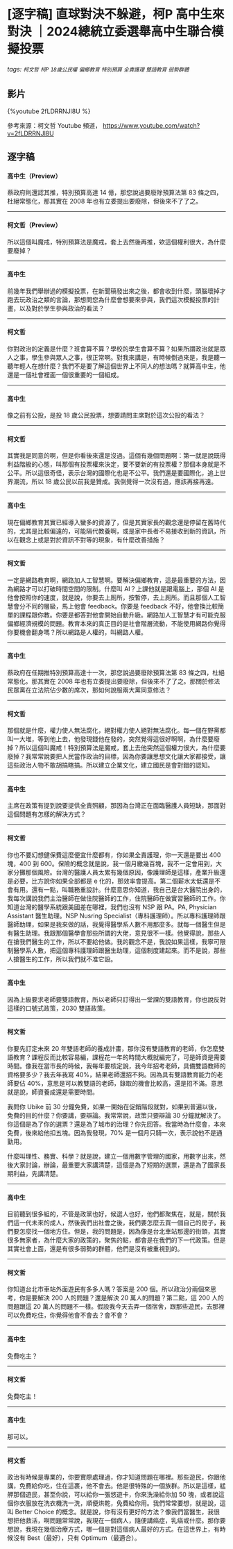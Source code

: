 # [逐字稿] 直球對決不躲避，柯P 高中生來對決 ｜2024總統立委選舉高中生聯合模擬投票

###### tags: `柯文哲` `柯P` `18歲公民權` `偏鄉教育` `特別預算` `全責護理` `雙語教育` `弱勢群體`

## 影片

{%youtube 2fLDRRNJl8U %}

參考來源：柯文哲 Youtube 頻道， https://www.youtube.com/watch?v=2fLDRRNJl8U

## 逐字稿

#### 高中生（Preview）

蔡政府則還認其推，特別預算高達 14 億，那您說過要廢除預算法第 83 條之四，杜絕常態化，那其實在 2008 年也有立委提出要廢除，但後來不了了之。

---

#### 柯文哲（Preview）

所以這個叫魔戒，特別預算法是魔戒，套上去然後再推，欸這個權利很大，為什麼要廢掉？

---

#### 高中生

前幾年我們舉辦過的模擬投票，在新聞稿發出來之後，都會收到什麼，頭腦壞掉才跑去玩政治之類的言論，那想問您為什麼會想要來參與，我們這次模擬投票的計畫，以及對於學生參與政治的看法？

---

#### 柯文哲

你對政治的定義是什麼？班會算不算？學校的學生會算不算？如果所謂政治就是眾人之事，學生參與眾人之事，很正常啊。對我來講是，有時候倒過來是，我是聽一聽年輕人在想什麼？我們不是要了解這個世界上不同人的想法嗎？就算高中生，他還是一個社會裡面一個很重要的一個組成。

---

#### 高中生

像之前有公投，是投 18 歲公民投票，想要請問主席對於這次公投的看法？

---

#### 柯文哲

其實我是同意的啊，但是你看後來還是沒過。這個有幾個問題啊：第一就是說既得利益階級的心態，叫那個有投票權來決定，要不要新的有投票權？那個本身就是不公平。所以這很奇怪，表示台灣的國際化也是不公平。我們還是要國際化，追上世界潮流，所以 18 歲公民以前我是贊成。我倒覺得一次沒有過，應該再接再遠。

---

#### 高中生

現在偏鄉教育其實已經導入蠻多的資源了，但是其實家長的觀念還是停留在舊時代的，尤其是比較偏遠的，可能隔代教養啊，或是家中長者不易接收到新的資訊，所以在觀念上或是對於資訊不對等的現象，有什麼改善措施？

---

#### 柯文哲

一定是網路教育啊，網路加人工智慧啊。要解決偏鄉教育，這是最重要的方法，因為網路才可以打破時間空間的限制。什麼叫 AI？上課他就是跟電腦上，那個 AI 是他會按照你的速度，就是說，你要去上厠所，按暫停，去上厠所。而且那個人工智慧會分不同的層級，馬上他會 feedback。你要是 feedback 不好，他會換比較簡單的課程跟你教。你要是都答對他會開始自動升級。網路加人工智慧才有可能克服偏鄉經濟規模的問題。教育本來的真正目的是社會階層流動，不能使用網路你覺得你要機會翻身嗎？所以網路是人權的，叫網路人權。

---

#### 高中生

蔡政府在任期推特別預算高達十一次，那您說過要廢除預算法第 83 條之四，杜絕常態化。那其實在 2008 年也有立委提出要廢除，但後來不了了之。那關於修法民眾黨在立法院佔少數的席次，那如何說服兩大黨同意修法？

---

#### 柯文哲

那個就是什麼，權力使人無法腐化，絕對權力使人絕對無法腐化。每一個在野黨都叫一大堆，等到他上去，他發現錢他在發的，突然覺得這很好啊啊，為什麼要廢掉？所以這個叫魔戒！特別預算法是魔戒，套上去他突然這個權力很大，為什麼要廢掉？我常常說要把人民當作政治的目標，因為你要讓思想文化讓大家都接受，讓這些政治人物不敢胡搞瞎搞。所以建立企業文化，建立國民是會對錯的認知。

---

#### 高中生

主席在政策有提到說要提供全責照顧，那因為台灣正在面臨醫護人員短缺，那面對這個問題有怎樣的解決方式？

---

#### 柯文哲

你也不要幻想健保費這麼便宜什麼都有，你如果全責護理，你一天還是要出 400 塊，400 到 600。保險的概念就是說，我一個月繳幾百塊，我不一定會用到，大家分攤那個風險。台灣的醫護人員太累有幾個原因，像護理師是這樣，產業升級還是必要，比方說你如果全部都是 e 化的，那效率會提高。第二個薪水太低還是不會有用。還有一點，叫職務重設計。什麼意思你知道，我自己是台大醫院出身的，我每次講說我們主治醫師在做住院醫師的工作，住院醫師在做實習醫師的工作。你知道台灣的醫學系統跟美國差在哪裡，我們也沒有 NSP 跟 PA。PA, Physician Assistant 醫生助理。NSP Nusring Specialist（專科護理師）。所以專科護理師跟醫師助理，如果是我來做的話，我覺得醫學系人數不用那麼多。就每一個醫生但是有醫生助理。我跟那個醫學會那些所謂的大佬，意見很不一樣。他覺得說，那些人在搶我們醫生的工作，所以不要給他做。我的觀念不是，我說如果這樣，我寧可限制醫學系人數，把這個專科護理師跟醫生助理，這個制度建起來。而不是說，那些人搶醫生的工作，所以我們就不准它設。

---

#### 高中生

因為上級要求老師要雙語教育，所以老師只訂得出一堂課的雙語教育，你也說反對這樣的口號式政策，2030 雙語政策。

---

#### 柯文哲

你要先訂定未來 20 年雙語老師的養成計畫，那你沒有雙語教育的老師，你怎麼雙語教育？課程反而比較容易編，課程花一年的時間大概就編完了，可是師資是需要時間。像我在當市長的時候，我每年要核定說，我今年招考老師，具備雙語教師的資格要多少？我去年我寫 40%，結果老師還招不夠。因為具有雙語教育能力的老師要佔 40%，意思是可以教雙語的老師，錄取的機會比較高，還是招不滿。意思就是說，師資養成還是需要時間。

我問你 Ubike 前 30 分鐘免費，如果一開始在促銷階段就對，如果到普遍以後，免費的目的什麼？你要講，要辯論。我常常說，政策只要辯論 30 分鐘就解決了。你這個是為了你的選票？還是為了城市的治理？你先回答。我當時為什麼會，本來免費，後來給他扣五塊。因為我發現，70% 是一個月只騎一次，表示說他不是通勤用。

什麼叫理性、務實、科學？就是說，建立一個用數字管理的國家，用數字出來，然後大家討論，辦論，最重要大家講清楚，這個是為了短期的選票，還是為了國家長期利益，先講清楚。

---

#### 高中生

目前聽到很多組的，不管是政黨也好，候選人也好，他們都聚焦在，就是，關於我們這一代未來的成人，然後我們出社會之後，我們要怎麼去買一個自己的房子，我們要怎麼找一個地方住。但是，我的問題是，因為像是台北車站那邊的街頭，其實很多無家者，為什麼大家的政策的，聚焦的點，都會是在我們的下一代政策。但是其實社會上面，還是有很多弱勢的群體，他們是沒有被重視到的。

---

#### 柯文哲

你知道台北市車站外面遊民有多多人嗎？答案是 200 個。所以政治分兩個來思考，你是要解決 200 人的問題？還是解決 20 萬人的問題？第二點，這 200 人的問題跟這 20 萬人的問題不一樣。假設我今天去弄一個宿舍，跟那些遊民，去那裡可以免費吃住，你覺得他會不會去？會不會？

---

#### 高中生

免費吃主？

---

#### 柯文哲


免費吃主！

---

#### 高中生

那可以。

---

#### 柯文哲

政治有時候是專業的，你要實際處理過，你才知道問題在哪裡。那些遊民，你跟他講，免費給你吃，住在這裹，他不會去。他是很特殊的一個族群。所以是這樣，艋舺那個遊民，甚至你說，可以給你一張悠遊卡，你來洗澡給你加 50 塊，或者說這個你衣服放在洗衣機洗一洗，順便烘乾，免費給你用。我們常常要想，就是說，這叫 Better Choice 的概念。就是說，你有沒有更好的方法？像我們當醫生，我很想把他救活，啊問題常常說，我現在一個病人，隨便講癌症，乳癌或什麼。那你要想說，我現在幾個治療方式，哪一個是對這個病人最好的方式。在這世界上，有時候沒有 Best（最好），只有 Optimum（最適合）。

